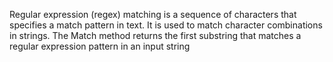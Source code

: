 Regular expression (regex) matching is a sequence of characters that specifies a match pattern in text. It is used to match character combinations in strings. The Match method returns the first substring that matches a regular expression pattern in an input string
